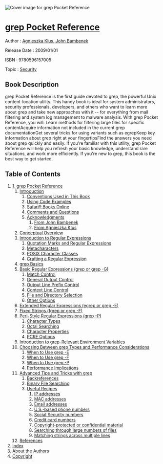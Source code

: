 ![Cover image for grep Pocket Reference](https://imgdetail.ebookreading.net/cover/cover/security/EB9780596157005.jpg)

[grep Pocket Reference](https://ebookreading.net/view/book/grep+Pocket+Reference-EB9780596157005_1.html "grep Pocket Reference")
====================================================================================================================

Author : [Agnieszka Klus](https://ebookreading.net/search/author/Agnieszka+Klus),[ John Bambenek](https://ebookreading.net/search/author/+John+Bambenek)

Release Date : 2009/01/01

ISBN : 9780596157005

Topic : [Security](https://ebookreading.net/search/category/security)

Book Description
-----------------

grep Pocket Reference is the first guide devoted to grep, the powerful Unix content-location utility. This handy book is ideal for system administrators, security professionals, developers, and others who want to learn more about grep and take new approaches with it -- for everything from mail filtering and system log management to malware analysis. With grep Pocket Reference, you will:
Learn methods for filtering large files for specific contentAcquire information not included in the current grep documentationGet several tricks for using variants such as egrepKeep key information about grep right at your fingertipsFind the answers you need about grep quickly and easily. If you're familiar with this utility, grep Pocket Reference will help you refresh your basic knowledge, understand rare situations, and work more efficiently. If you're new to grep, this book is the best way to get started.
              
Table of Contents
-----------------

1. [1. grep Pocket Reference](https://ebookreading.net/view/book/grep+Pocket+Reference-EB9780596157005_3.html)
    1. [Introduction](https://ebookreading.net/view/book/grep+Pocket+Reference-EB9780596157005_3.html#introduction)
        1. [Conventions Used in This Book](https://ebookreading.net/view/book/grep+Pocket+Reference-EB9780596157005_3.html#conventions_used_in)
        1. [Using Code Examples](https://ebookreading.net/view/book/grep+Pocket+Reference-EB9780596157005_3.html#using_code_examples)
        1. [Safari® Books Online](https://ebookreading.net/view/book/grep+Pocket+Reference-EB9780596157005_3.html#id314708)
        1. [Comments and Questions](https://ebookreading.net/view/book/grep+Pocket+Reference-EB9780596157005_3.html#comments_and_questi)
        1. [Acknowledgments](https://ebookreading.net/view/book/grep+Pocket+Reference-EB9780596157005_3.html#acknowledgments)
            1. [From John Bambenek](https://ebookreading.net/view/book/grep+Pocket+Reference-EB9780596157005_3.html#from_john_bambenek)
            1. [From Agnieszka Klus](https://ebookreading.net/view/book/grep+Pocket+Reference-EB9780596157005_3.html#from_agnieszka_klus)
    1. [Conceptual Overview](https://ebookreading.net/view/book/grep+Pocket+Reference-EB9780596157005_3.html#conceptual_overview)
    1. [Introduction to Regular Expressions](https://ebookreading.net/view/book/grep+Pocket+Reference-EB9780596157005_3.html#introduction_to_reg)
        1. [Quotation Marks and Regular Expressions](https://ebookreading.net/view/book/grep+Pocket+Reference-EB9780596157005_3.html#quotation_marks_and)
        1. [Metacharacters](https://ebookreading.net/view/book/grep+Pocket+Reference-EB9780596157005_3.html#metacharacters)
        1. [POSIX Character Classes](https://ebookreading.net/view/book/grep+Pocket+Reference-EB9780596157005_3.html#posix_character_cla)
        1. [Crafting a Regular Expression](https://ebookreading.net/view/book/grep+Pocket+Reference-EB9780596157005_3.html#crafting_a_regular_)
    1. [grep Basics](https://ebookreading.net/view/book/grep+Pocket+Reference-EB9780596157005_3.html#grep_basics)
    1. [Basic Regular Expressions (grep or grep -G)](https://ebookreading.net/view/book/grep+Pocket+Reference-EB9780596157005_3.html#basic_regular_expre)
        1. [Match Control](https://ebookreading.net/view/book/grep+Pocket+Reference-EB9780596157005_3.html#match_control)
        1. [General Output Control](https://ebookreading.net/view/book/grep+Pocket+Reference-EB9780596157005_3.html#general_output_cont)
        1. [Output Line Prefix Control](https://ebookreading.net/view/book/grep+Pocket+Reference-EB9780596157005_3.html#output_line_prefix_)
        1. [Context Line Control](https://ebookreading.net/view/book/grep+Pocket+Reference-EB9780596157005_3.html#context_line_contro)
        1. [File and Directory Selection](https://ebookreading.net/view/book/grep+Pocket+Reference-EB9780596157005_3.html#file_and_directory_)
        1. [Other Options](https://ebookreading.net/view/book/grep+Pocket+Reference-EB9780596157005_3.html#other_options)
    1. [Extended Regular Expressions (egrep or     grep -E)](https://ebookreading.net/view/book/grep+Pocket+Reference-EB9780596157005_3.html#extended_regular_ex)
    1. [Fixed Strings (fgrep or grep -F)](https://ebookreading.net/view/book/grep+Pocket+Reference-EB9780596157005_3.html#fixed_strings_open_)
    1. [Perl-Style Regular Expressions (grep -P)](https://ebookreading.net/view/book/grep+Pocket+Reference-EB9780596157005_3.html#perl-style_regular_)
        1. [Character Types](https://ebookreading.net/view/book/grep+Pocket+Reference-EB9780596157005_3.html#character_types)
        1. [Octal Searching](https://ebookreading.net/view/book/grep+Pocket+Reference-EB9780596157005_3.html#octal_searching)
        1. [Character Properties](https://ebookreading.net/view/book/grep+Pocket+Reference-EB9780596157005_3.html#character_propertie)
        1. [PCRE Options](https://ebookreading.net/view/book/grep+Pocket+Reference-EB9780596157005_3.html#pcre_options)
    1. [Introduction to grep-Relevant Environment Variables](https://ebookreading.net/view/book/grep+Pocket+Reference-EB9780596157005_3.html#introduction_to_gre)
    1. [Choosing Between grep Types and Performance Considerations](https://ebookreading.net/view/book/grep+Pocket+Reference-EB9780596157005_3.html#choosing_between_gr)
        1. [When to Use grep -E](https://ebookreading.net/view/book/grep+Pocket+Reference-EB9780596157005_3.html#when_to_use_grep_-e)
        1. [When to Use grep -F](https://ebookreading.net/view/book/grep+Pocket+Reference-EB9780596157005_3.html#when_to_use_grep_-f)
        1. [When to Use grep -P](https://ebookreading.net/view/book/grep+Pocket+Reference-EB9780596157005_3.html#when_to_use_grep_-p)
        1. [Performance Implications](https://ebookreading.net/view/book/grep+Pocket+Reference-EB9780596157005_3.html#performance_implica)
    1. [Advanced Tips and Tricks with grep](https://ebookreading.net/view/book/grep+Pocket+Reference-EB9780596157005_3.html#advanced_tips_and_t)
        1. [Backreferences](https://ebookreading.net/view/book/grep+Pocket+Reference-EB9780596157005_3.html#backreferences)
        1. [Binary File Searching](https://ebookreading.net/view/book/grep+Pocket+Reference-EB9780596157005_3.html#binary_file_searchi)
        1. [Useful Recipes](https://ebookreading.net/view/book/grep+Pocket+Reference-EB9780596157005_3.html#useful_recipes)
            1. [IP addresses](https://ebookreading.net/view/book/grep+Pocket+Reference-EB9780596157005_3.html#ip_addresses)
            1. [MAC addresses](https://ebookreading.net/view/book/grep+Pocket+Reference-EB9780596157005_3.html#mac_addresses)
            1. [Email addresses](https://ebookreading.net/view/book/grep+Pocket+Reference-EB9780596157005_3.html#email_addresses)
            1. [U.S.-based phone numbers](https://ebookreading.net/view/book/grep+Pocket+Reference-EB9780596157005_3.html#u.s.-based_phone_nu)
            1. [Social Security numbers](https://ebookreading.net/view/book/grep+Pocket+Reference-EB9780596157005_3.html#social_security_num)
            1. [Credit card numbers](https://ebookreading.net/view/book/grep+Pocket+Reference-EB9780596157005_3.html#credit_card_numbers)
            1. [Copyright-protected or confidential material](https://ebookreading.net/view/book/grep+Pocket+Reference-EB9780596157005_3.html#copyright-protected)
            1. [Searching through large numbers of files](https://ebookreading.net/view/book/grep+Pocket+Reference-EB9780596157005_3.html#searching_through_l)
            1. [Matching strings across multiple lines](https://ebookreading.net/view/book/grep+Pocket+Reference-EB9780596157005_3.html#matching_strings_ac)
    1. [References](https://ebookreading.net/view/book/grep+Pocket+Reference-EB9780596157005_3.html#references)
1. [Index](https://ebookreading.net/view/book/grep+Pocket+Reference-EB9780596157005_4.html)
1. [About the Authors](https://ebookreading.net/view/book/grep+Pocket+Reference-EB9780596157005_5.html)
1. [Copyright](https://ebookreading.net/view/book/grep+Pocket+Reference-EB9780596157005_6.html)
